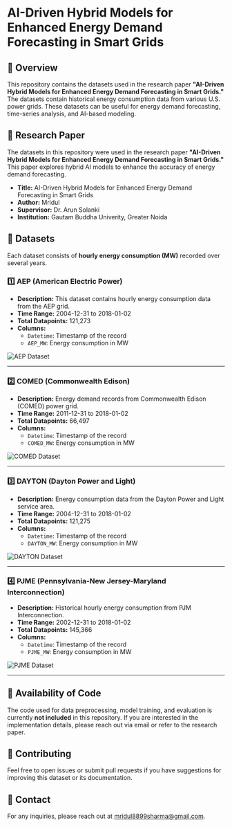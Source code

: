# AI-Driven Hybrid Models for Enhanced Energy Demand Forecasting in Smart Grids

## 📌 Overview
This repository contains the datasets used in the research paper **"AI-Driven Hybrid Models for Enhanced Energy Demand Forecasting in Smart Grids."** The datasets contain historical energy consumption data from various U.S. power grids. These datasets can be useful for energy demand forecasting, time-series analysis, and AI-based modeling.

## 📜 Research Paper
The datasets in this repository were used in the research paper **"AI-Driven Hybrid Models for Enhanced Energy Demand Forecasting in Smart Grids."** This paper explores hybrid AI models to enhance the accuracy of energy demand forecasting.

- **Title:** AI-Driven Hybrid Models for Enhanced Energy Demand Forecasting in Smart Grids
- **Author:** Mridul
- **Supervisor:** Dr. Arun Solanki
- **Institution:** Gautam Buddha Univerity, Greater Noida

## 📂 Datasets
Each dataset consists of **hourly energy consumption (MW)** recorded over several years.

### 1️⃣ AEP (American Electric Power)
- **Description:** This dataset contains hourly energy consumption data from the AEP grid.
- **Time Range:** 2004-12-31 to 2018-01-02
- **Total Datapoints:** 121,273
- **Columns:**
  - `Datetime`: Timestamp of the record
  - `AEP_MW`: Energy consumption in MW

![AEP Dataset](https://res.cloudinary.com/dz9fq5jno/image/upload/v1740488746/Screenshot_2025-02-25_181731_w1zr0x.png)

---

### 2️⃣ COMED (Commonwealth Edison)
- **Description:** Energy demand records from Commonwealth Edison (COMED) power grid.
- **Time Range:** 2011-12-31 to 2018-01-02
- **Total Datapoints:** 66,497
- **Columns:**
  - `Datetime`: Timestamp of the record
  - `COMED_MW`: Energy consumption in MW

![COMED Dataset](https://res.cloudinary.com/dz9fq5jno/image/upload/v1740488829/Screenshot_2025-02-25_181838_ss2eya.png)

---

### 3️⃣ DAYTON (Dayton Power and Light)
- **Description:** Energy consumption data from the Dayton Power and Light service area.
- **Time Range:** 2004-12-31 to 2018-01-02
- **Total Datapoints:** 121,275
- **Columns:**
  - `Datetime`: Timestamp of the record
  - `DAYTON_MW`: Energy consumption in MW

![DAYTON Dataset](https://res.cloudinary.com/dz9fq5jno/image/upload/v1740488901/Screenshot_2025-02-25_181942_v1ydtu.png)

---

### 4️⃣ PJME (Pennsylvania-New Jersey-Maryland Interconnection)
- **Description:** Historical hourly energy consumption from PJM Interconnection.
- **Time Range:** 2002-12-31 to 2018-01-02
- **Total Datapoints:** 145,366
- **Columns:**
  - `Datetime`: Timestamp of the record
  - `PJME_MW`: Energy consumption in MW

![PJME Dataset](https://res.cloudinary.com/dz9fq5jno/image/upload/v1740488935/Screenshot_2025-02-25_182011_ebnp4d.png)

---

## 📝 Availability of Code
The code used for data preprocessing, model training, and evaluation is currently **not included** in this repository. If you are interested in the implementation details, please reach out via email or refer to the research paper.

## 🤝 Contributing
Feel free to open issues or submit pull requests if you have suggestions for improving this dataset or its documentation.

## 📧 Contact
For any inquiries, please reach out at mridul8899sharma@gmail.com.
